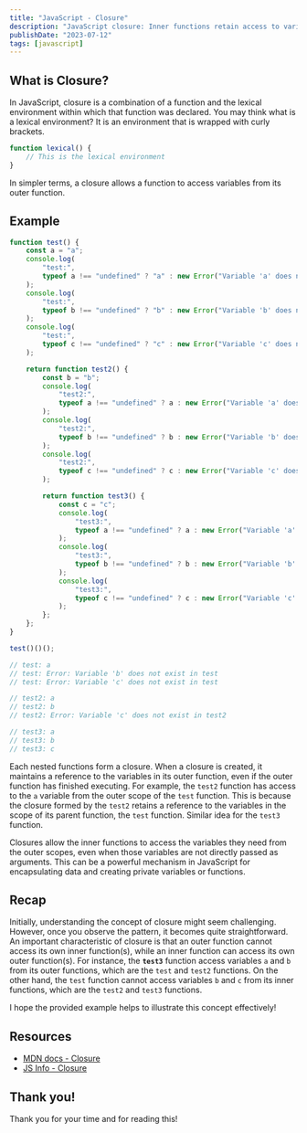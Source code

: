 ```yaml
---
title: "JavaScript - Closure"
description: "JavaScript closure: Inner functions retain access to variables from their parent functions, even after the parent functions have finished executing."
publishDate: "2023-07-12"
tags: [javascript]
---
```


## What is Closure?

In JavaScript, closure is a combination of a function and the lexical environment within which that function was declared. You may think what is a lexical environment? It is an environment that is wrapped with curly brackets.

```js
function lexical() {
	// This is the lexical environment
}
```

In simpler terms, a closure allows a function to access variables from its outer function.

## Example

```js
function test() {
	const a = "a";
	console.log(
		"test:",
		typeof a !== "undefined" ? "a" : new Error("Variable 'a' does not exist in test"),
	);
	console.log(
		"test:",
		typeof b !== "undefined" ? "b" : new Error("Variable 'b' does not exist in test"),
	);
	console.log(
		"test:",
		typeof c !== "undefined" ? "c" : new Error("Variable 'c' does not exist in test"),
	);

	return function test2() {
		const b = "b";
		console.log(
			"test2:",
			typeof a !== "undefined" ? a : new Error("Variable 'a' does not exist in test2"),
		);
		console.log(
			"test2:",
			typeof b !== "undefined" ? b : new Error("Variable 'b' does not exist in test2"),
		);
		console.log(
			"test2:",
			typeof c !== "undefined" ? c : new Error("Variable 'c' does not exist in test2"),
		);

		return function test3() {
			const c = "c";
			console.log(
				"test3:",
				typeof a !== "undefined" ? a : new Error("Variable 'a' does not exist in test3"),
			);
			console.log(
				"test3:",
				typeof b !== "undefined" ? b : new Error("Variable 'b' does not exist in test3"),
			);
			console.log(
				"test3:",
				typeof c !== "undefined" ? c : new Error("Variable 'c' does not exist in test3"),
			);
		};
	};
}

test()()();

// test: a
// test: Error: Variable 'b' does not exist in test
// test: Error: Variable 'c' does not exist in test

// test2: a
// test2: b
// test2: Error: Variable 'c' does not exist in test2

// test3: a
// test3: b
// test3: c
```

Each nested functions form a closure. When a closure is created, it maintains a reference to the variables in its outer function, even if the outer function has finished executing. For example, the `test2` function has access to the `a` variable from the outer scope of the `test` function. This is because the closure formed by the `test2` retains a reference to the variables in the scope of its parent function, the `test` function. Similar idea for the `test3` function.

Closures allow the inner functions to access the variables they need from the outer scopes, even when those variables are not directly passed as arguments. This can be a powerful mechanism in JavaScript for encapsulating data and creating private variables or functions.

## Recap

Initially, understanding the concept of closure might seem challenging. However, once you observe the pattern, it becomes quite straightforward. An important characteristic of closure is that an outer function cannot access its own inner function(s), while an inner function can access its own outer function(s). For instance, the **`test3`** function access variables `a` and `b` from its outer functions, which are the `test` and `test2` functions. On the other hand, the `test` function cannot access variables `b` and `c` from its inner functions, which are the `test2` and `test3` functions.

I hope the provided example helps to illustrate this concept effectively!

## Resources

- [MDN docs - Closure](https://developer.mozilla.org/en-US/docs/Web/JavaScript/Closures)
- [JS Info - Closure](https://javascript.info/closure)

## Thank you!

Thank you for your time and for reading this!
